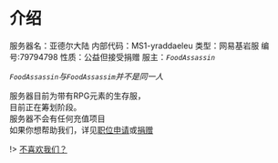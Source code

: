 # 介绍

服务器名：亚德尔大陆
内部代码：MS1-yraddaeleu
类型：网易基岩服
编号:79794798
性质：公益但接受捐赠
服主：*`FoodAssassin`*

*`FoodAssassin`与`FoodAssassim`并不是同一人*

服务器目前为带有RPG元素的生存服，  
目前正在筹划阶段。  
服务器不会有任何充值项目  
如果你想帮助我们，详见[职位申请](rule/apply.md)或[捐赠](other/donation.md)

!> [不喜欢我们？](basic/partner.md)
